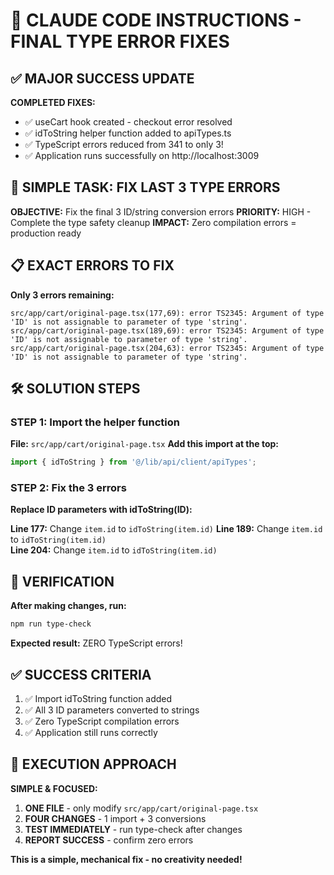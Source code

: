 # 🎯 CLAUDE CODE INSTRUCTIONS - FINAL TYPE ERROR FIXES

## ✅ MAJOR SUCCESS UPDATE

**COMPLETED FIXES:**
- ✅ useCart hook created - checkout error resolved
- ✅ idToString helper function added to apiTypes.ts
- ✅ TypeScript errors reduced from 341 to only 3!
- ✅ Application runs successfully on http://localhost:3009

## 🎯 SIMPLE TASK: FIX LAST 3 TYPE ERRORS

**OBJECTIVE:** Fix the final 3 ID/string conversion errors
**PRIORITY:** HIGH - Complete the type safety cleanup
**IMPACT:** Zero compilation errors = production ready

## 📋 EXACT ERRORS TO FIX

**Only 3 errors remaining:**
```
src/app/cart/original-page.tsx(177,69): error TS2345: Argument of type 'ID' is not assignable to parameter of type 'string'.
src/app/cart/original-page.tsx(189,69): error TS2345: Argument of type 'ID' is not assignable to parameter of type 'string'.
src/app/cart/original-page.tsx(204,63): error TS2345: Argument of type 'ID' is not assignable to parameter of type 'string'.
```

## 🛠️ SOLUTION STEPS

### STEP 1: Import the helper function
**File:** `src/app/cart/original-page.tsx`
**Add this import at the top:**
```typescript
import { idToString } from '@/lib/api/client/apiTypes';
```

### STEP 2: Fix the 3 errors
**Replace ID parameters with idToString(ID):**

**Line 177:** Change `item.id` to `idToString(item.id)`
**Line 189:** Change `item.id` to `idToString(item.id)`  
**Line 204:** Change `item.id` to `idToString(item.id)`

## 🧪 VERIFICATION

**After making changes, run:**
```bash
npm run type-check
```

**Expected result:** ZERO TypeScript errors!

## ✅ SUCCESS CRITERIA

1. ✅ Import idToString function added
2. ✅ All 3 ID parameters converted to strings
3. ✅ Zero TypeScript compilation errors
4. ✅ Application still runs correctly

## 🎯 EXECUTION APPROACH

**SIMPLE & FOCUSED:**
1. **ONE FILE** - only modify `src/app/cart/original-page.tsx`
2. **FOUR CHANGES** - 1 import + 3 conversions
3. **TEST IMMEDIATELY** - run type-check after changes
4. **REPORT SUCCESS** - confirm zero errors

**This is a simple, mechanical fix - no creativity needed!**
